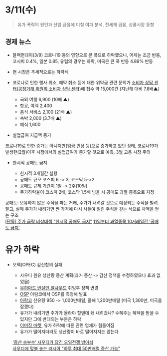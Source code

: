 # 3/11(수) 

> 유가 폭락의 원인과 산업·금융에 미칠 여파 분석, 전세계 금융, 상품시장 동향

## 경제 뉴스

  * 블랙먼데이(3/9) 코로나19 등의 영향으로 큰 폭으로 하락했으나, 어제는 조금 반등, 코시피 0.4%, 일본 0.85, 유럽의 경우는 하락, 미국은 큰 폭 반등 4.89% 반등
  * 현 시장은 추세적으로는 하락세
  * 코로나로 인한 행사 취소, 예약 취소 등에 대한 위약금 관련 문의가 [소비자 상담 센터(공정거래 위원회 소비자 상담 센터)](www.ccn.go.kr)에 접수 약 15,000건 (지난해 대비 7.8배▲)
    - 국외 여행  6,900 (10배 ▲)
    - 항공, 여객 2,400
    - 음식 서비스 2,100 (21배 ▲)
    - 숙박 2,000 (3.7배 ▲)
    - 예식 1,600
  
  * 실업급여 지급액 증가

코로나19로 인한 증가는 아니지만(임금 인상 등)으로 증가하고 있던 상태, 코로나19가 발생한(2월)이후 시점에서의 실업급여가 증가할 것으로 예측, 3월 고용 시장 주의

* 한시적 공매도 금지

  * 한시적 3개월간 실행
  * 공매도 규모 코스피 6 -> 3, 코스닥 5->2
  * 공매도 규제 기간이 1일 -> 2주(10일)
  * 주가하락율이 코스피 2배, 코스닥 1.5배 넘을 시 공매도 과열 종목으로 지정


공매도: 보유하지 않은 주식을 파는 거래, 주가가 내려갈 것으로 예상되는 주식을 빌려 팔고, 실제 주가가 내려가면 싼 가격에 다시 사들여 빌린 주식을 갚는 식으로 차액을 얻는 구조   
[[단독] 주가 급락 비상대책 "한시적 공매도 금지"](https://www.mk.co.kr/news/stock/view/2020/03/247916/)
[11일부터 과열종목 10거래일간 '공매도 금지'](https://www.hankyung.com/finance/article/2020031011161)

# 유가 하락

* 오펙(OPEC) 감산합의 실패
  - 사우디 원유 생산량 증산 계획(과거 증산 -> 감산 정책을 수정하였으나 효과 없었음)    
  - [무하마드 빈살만 알사우드](https://namu.wiki/w/%EB%AC%B4%ED%95%A8%EB%A7%88%EB%93%9C%20%EB%B9%88%20%EC%82%B4%EB%A7%8C%20%EC%95%8C%EC%82%AC%EC%9A%B0%EB%93%9C?from=%EB%B9%88%20%EC%82%B4%EB%A7%8C) 취임후 정책 변경
  - [OSP](http://news.einfomax.co.kr/news/articleView.html?idxno=137921) 아람코에서 OSP를 측정해 발표
  - [아람코](https://namu.wiki/w/%EC%95%84%EB%9E%8C%EC%BD%94) 산유량 950 -> 1,000만배럴, 올해 1,200만배럴 (미국 1,300만, 미국을 잡겠다)
  - 유가가 내려가면 주가가 올라야 할텐데 왜 내려갔나? 수혜주는 혜택을 받을 수 있지만 그에 반대되는 부분은 하락
  - [이머징 마켓](https://namu.wiki/w/%EC%9D%B4%EB%A8%B8%EC%A7%95%20%EB%A7%88%EC%BC%93), 유가 하락에 따른 관련 업체가 힘들어짐
  - 유가가 떨어지더라도 생산량이 바로 떨어지지는 않는다
  
  [‘증산 승부수’ 사우디가 당긴 오일전쟁 방아쇠
](https://www.msn.com/ko-kr/news/national/%EC%A6%9D%EC%82%B0-%EC%8A%B9%EB%B6%80%EC%88%98-%EC%82%AC%EC%9A%B0%EB%94%94%EA%B0%80-%EB%8B%B9%EA%B8%B4-%EC%98%A4%EC%9D%BC%EC%A0%84%EC%9F%81-%EB%B0%A9%EC%95%84%EC%87%A0/ar-BB10XgRe)  
  [사우디에 맞불 놓는 러시아 "하루 최대 50만배럴 증산 가능"](https://biz.chosun.com/site/data/html_dir/2020/03/10/2020031003633.html)